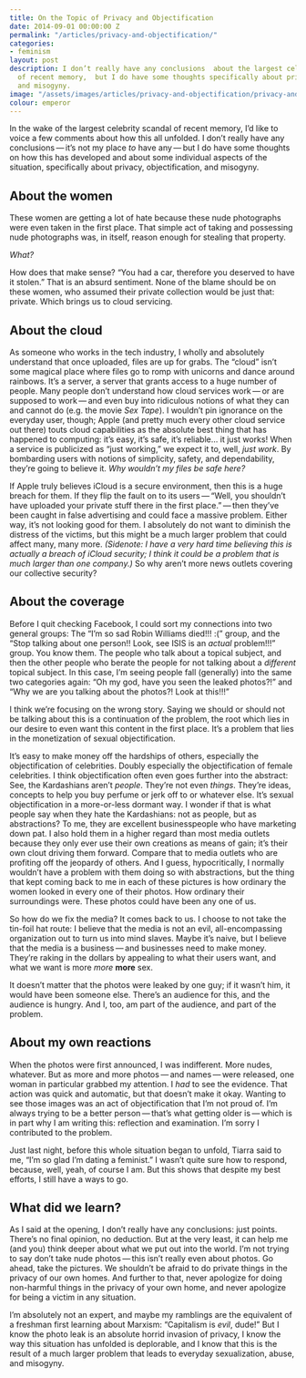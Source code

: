 ```yaml
---
title: On the Topic of Privacy and Objectification
date: 2014-09-01 00:00:00 Z
permalink: "/articles/privacy-and-objectification/"
categories:
- feminism
layout: post
description: I don’t really have any conclusions  about the largest celebrity scandal
  of recent memory,  but I do have some thoughts specifically about privacy, objectification,
  and misogyny.
image: "/assets/images/articles/privacy-and-objectification/privacy-and-objectification.png"
colour: emperor
---
```


In the wake of the largest celebrity scandal of recent memory, I’d like to voice a few comments about how this all unfolded. I don’t really have any conclusions — it’s not my place *to* have any — but I do have some thoughts on how this has developed and about some individual aspects of the situation, specifically about privacy, objectification, and misogyny.

## About the women

These women are getting a lot of hate because these nude photographs were even taken in the first place. That simple act of taking and possessing nude photographs was, in itself, reason enough for stealing that property.

*What?*

How does that make sense? “You had a car, therefore you deserved to have it stolen.” That is an absurd sentiment. None of the blame should be on these women, who assumed their private collection would be just that: private. Which brings us to cloud servicing.

## About the cloud

As someone who works in the tech industry, I wholly and absolutely understand that once uploaded, files are up for grabs. The “cloud” isn’t some magical place where files go to romp with unicorns and dance around rainbows. It’s a server, a server that grants access to a huge number of people. Many people don’t understand how cloud services work — or are supposed to work — and even buy into ridiculous notions of what they can and cannot do (e.g. the movie *Sex Tape*). I wouldn’t pin ignorance on the everyday user, though; Apple (and pretty much every other cloud service out there) touts cloud capabilities as the absolute best thing that has happened to computing: it’s easy, it’s safe, it’s reliable… it just works! When a service is publicized as “just working,” we expect it to, well, *just work*. By bombarding users with notions of simplicity, safety, and dependability, they’re going to believe it. *Why wouldn’t my files be safe here?*

If Apple truly believes iCloud is a secure environment, then this is a huge breach for them. If they flip the fault on to its users — “Well, you shouldn’t have uploaded your private stuff there in the first place.” — then they’ve been caught in false advertising and could face a massive problem. Either way, it’s not looking good for them. I absolutely do not want to diminish the distress of the victims, but this might be a much larger problem that could affect many, many more. *(Sidenote: I have a very hard time believing this is actually a breach of iCloud security; I think it could be a problem that is much larger than one company.)* So why aren’t more news outlets covering our collective security?

## About the coverage

Before I quit checking Facebook, I could sort my connections into two general groups: The “I’m so sad Robin Williams died!!! :(” group, and the “Stop talking about one person!! Look, see ISIS is an *actual* problem!!!” group. You know them. The people who talk about a topical subject, and then the other people who berate the people for not talking about a *different* topical subject. In this case, I’m seeing people fall (generally) into the same two categories again: “Oh my god, have you seen the leaked photos?!” and “Why we are you talking about the photos?! Look at this!!!”

I think we’re focusing on the wrong story. Saying we should or should not be talking about this is a continuation of the problem, the root which lies in our desire to even want this content in the first place. It’s a problem that lies in the monetization of sexual objectification.

It’s easy to make money off the hardships of others, especially the objectification of celebrities. Doubly especially the objectification of female celebrities. I think objectification often even goes further into the abstract: See, the Kardashians aren’t *people*. They’re not even *things*. They’re ideas, concepts to help you buy perfume or jerk off to or whatever else. It’s sexual objectification in a more-or-less dormant way. I wonder if that is what people say when they hate the Kardashians: not as people, but as abstractions? To me, they are excellent businesspeople who have marketing down pat. I also hold them in a higher regard than most media outlets because they only ever use their own creations as means of gain; it’s their own clout driving them forward. Compare that to media outlets who are profiting off the jeopardy of others. And I guess, hypocritically, I normally wouldn’t have a problem with them doing so with abstractions, but the thing that kept coming back to me in each of these pictures is how ordinary the women looked in every one of their photos. How ordinary their surroundings were. These photos could have been any one of us.

So how do we fix the media? It comes back to us. I choose to not take the tin-foil hat route: I believe that the media is not an evil, all-encompassing organization out to turn us into mind slaves. Maybe it’s naive, but I believe that the media is a business — and businesses need to make money. They’re raking in the dollars by appealing to what their users want, and what we want is more *more* **more** sex.

It doesn’t matter that the photos were leaked by one guy; if it wasn’t him, it would have been someone else. There’s an audience for this, and the audience is hungry. And I, too, am part of the audience, and part of the problem.

## About my own reactions

When the photos were first announced, I was indifferent. More nudes, whatever. But as more and more photos — and names — were released, one woman in particular grabbed my attention. I *had* to see the evidence. That action was quick and automatic, but that doesn’t make it okay. Wanting to see those images was an act of objectification that I’m not proud of. I’m always trying to be a better person — that’s what getting older is — which is in part why I am writing this: reflection and examination. I’m sorry I contributed to the problem.

Just last night, before this whole situation began to unfold, Tiarra said to me, “I’m so glad I’m dating a feminist.” I wasn’t quite sure how to respond, because, well, yeah, of course I am. But this shows that despite my best efforts, I still have a ways to go.

## What did we learn?

As I said at the opening, I don’t really have any conclusions: just points. There’s no final opinion, no deduction. But at the very least, it can help me (and you) think deeper about what we put out into the world. I’m not trying to say don’t take nude photos — this isn’t really even about photos. Go ahead, take the pictures. We shouldn’t be afraid to do private things in the privacy of our own homes. And further to that, never apologize for doing non-harmful things in the privacy of your own home, and never apologize for being a victim in any situation.

I’m absolutely not an expert, and maybe my ramblings are the equivalent of a freshman first learning about Marxism: “Capitalism is *evil*, dude!” But I know the photo leak is an absolute horrid invasion of privacy, I know the way this situation has unfolded is deplorable, and I know that this is the result of a much larger problem that leads to everyday sexualization, abuse, and misogyny.
